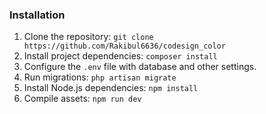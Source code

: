 ### Installation
1. Clone the repository: `git clone https://github.com/Rakibul6636/codesign_color`
2. Install project dependencies: `composer install`
3. Configure the `.env` file with database and other settings.
4. Run migrations: `php artisan migrate`
6. Install Node.js dependencies: `npm install`
7. Compile assets: `npm run dev`
   

